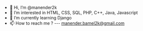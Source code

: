 - 👋 Hi, I’m @manender2k
- 👀 I’m interested in HTML, CSS, SQL, PHP, C++, Java, Javascript
- 🌱 I’m currently learning Django
- 📫 How to reach me ? --- manender.bamel2k@gmail.com

<!---
manender2k/manender2k is a ✨ special ✨ repository because its `README.md` (this file) appears on your GitHub profile.
You can click the Preview link to take a look at your changes.
--->
